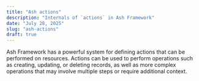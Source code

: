 ```yaml
---
title: "Ash actions"
description: "Internals of `actions` in Ash Framework"
date: "July 28, 2025"
slug: "ash-actions"
draft: true
---
```


Ash Framework has a powerful system for defining actions that can be performed on resources. Actions can be used to perform operations such as creating, updating, or deleting records, as well as more complex operations that may involve multiple steps or require additional context.
